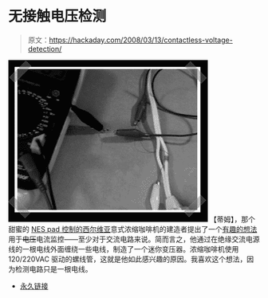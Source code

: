 # 无接触电压检测

> 原文：<https://hackaday.com/2008/03/13/contactless-voltage-detection/>

![](img/f3b856308b6ba216551bb2efa5aad3b7.png)
【蒂姆】，那个甜蜜的 [NES pad 控制的西尔维亚](http://www.hackaday.com/2007/09/08/silvia-pic-controlled-pid-looped-espresso-machine/)意式浓缩咖啡机的建造者提出了一个[有趣的想法](http://growdown.blogspot.com/2008/03/non-contact-voltage-presence-measuring.html)用于~~电压~~电流监控——至少对于交流电路来说。简而言之，他通过在绝缘交流电源线的一根电线外面缠绕一些电线，制造了一个迷你变压器。浓缩咖啡机使用 120/220VAC 驱动的螺线管，这就是他如此感兴趣的原因。我喜欢这个想法，因为检测电路只是一根电线。

*   [永久链接](http://growdown.blogspot.com/2008/03/non-contact-voltage-presence-measuring.html)